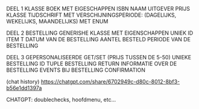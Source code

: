 DEEL 1
KLASSE BOEK MET EIGESCHAPPEN
ISBN
NAAM UITGEVER
PRIJS
KLASSE TIJDSCHRIFT MET VERSCHIJNINGSPERIODE: (DAGELIJKS, WEKELIJKS, MAANDELIJKS) MET ENUM

DEEL 2 
BESTELLING<T> 
GENERISHE KLASSE MET EIGENSCHAPPEN 
UNIEK ID 
ITEM T
DATUM VAN DE BESTELLING
AANTEL BESTELD
PERIODE VAN DE BESTELLING

DEEL 3
GEPERSONALISEERDE GET/SET (PRIJS TUSSEN DE 5-50)
UNIEKE BESTELLING ID
TUPLE BESTELLING RETURN INFORMATIE OVER DE BESTELLING
EVENTS BIJ BESTELLING CONFIRMATION


(chat history) https://chatgpt.com/share/6702949c-d80c-8012-8bf3-b56e1dd1397a

CHATGPT: doublechecks, hoofdmenu, etc...
